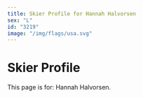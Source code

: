 ```yaml
---
title: Skier Profile for Hannah Halvorsen
sex: "L"
id: "3219"
image: "/img/flags/usa.svg" 
---
```


# Skier Profile

This page is for: Hannah Halvorsen.
    